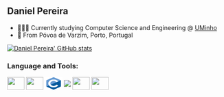 ## Daniel Pereira

- 👨🏻‍💻 Currently studying Computer Science and Engineering @ [UMinho]
- 📍 From Póvoa de Varzim, Porto, Portugal



[![Daniel Pereira' GitHub stats](https://github-readme-stats.vercel.app/api?username=danielsp45&show_icons=true&theme=panda)](https://github.com/anuraghazra/github-readme-stats)



### Language and Tools:
<div>
  <img align="center" height="30" width="40" src="https://cdn.jsdelivr.net/gh/devicons/devicon/icons/haskell/haskell-original.svg" />
  <img align="center" height="30" width="40" src="https://cdn.jsdelivr.net/gh/devicons/devicon/icons/python/python-original.svg" />
  <img align="center" height="30" width="40" src="https://raw.githubusercontent.com/devicons/devicon/2ae2a900d2f041da66e950e4d48052658d850630/icons/c/c-original.svg" />
  <img align="center" height="30" src="https://cdn.jsdelivr.net/gh/devicons/devicon/icons/vscode/vscode-original.svg" />
  <img align="center" height="30" width="40" src="https://icongr.am/devicon/vim-original.svg?size=128&color=currentColor" />
  <img align="center" height="30" width="40" src="https://cdn.jsdelivr.net/gh/devicons/devicon/icons/bash/bash-original.svg" />
  
  


  
  [twitter]: https://twitter.com/danielsp_45
  [UMinho]: https://www.uminho.pt/PT
  [instagram]: https://www.instagram.com/danielsp_45/
  
